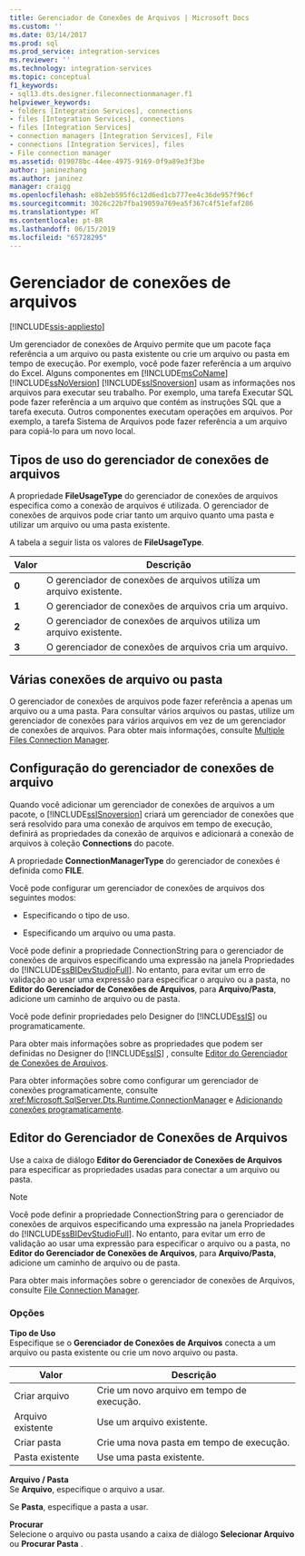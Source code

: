 ```yaml
---
title: Gerenciador de Conexões de Arquivos | Microsoft Docs
ms.custom: ''
ms.date: 03/14/2017
ms.prod: sql
ms.prod_service: integration-services
ms.reviewer: ''
ms.technology: integration-services
ms.topic: conceptual
f1_keywords:
- sql13.dts.designer.fileconnectionmanager.f1
helpviewer_keywords:
- folders [Integration Services], connections
- files [Integration Services], connections
- files [Integration Services]
- connection managers [Integration Services], File
- connections [Integration Services], files
- File connection manager
ms.assetid: 019078bc-44ee-4975-9169-0f9a89e3f3be
author: janinezhang
ms.author: janinez
manager: craigg
ms.openlocfilehash: e8b2eb595f6c12d6ed1cb777ee4c36de957f96cf
ms.sourcegitcommit: 3026c22b7fba19059a769ea5f367c4f51efaf286
ms.translationtype: HT
ms.contentlocale: pt-BR
ms.lasthandoff: 06/15/2019
ms.locfileid: "65728295"
---
```

# <a name="file-connection-manager"></a>Gerenciador de conexões de arquivos

[!INCLUDE[ssis-appliesto](../../includes/ssis-appliesto-ssvrpluslinux-asdb-asdw-xxx.md)]


  Um gerenciador de conexões de Arquivo permite que um pacote faça referência a um arquivo ou pasta existente ou crie um arquivo ou pasta em tempo de execução. Por exemplo, você pode fazer referência a um arquivo do Excel. Alguns componentes em [!INCLUDE[msCoName](../../includes/msconame-md.md)] [!INCLUDE[ssNoVersion](../../includes/ssnoversion-md.md)] [!INCLUDE[ssISnoversion](../../includes/ssisnoversion-md.md)] usam as informações nos arquivos para executar seu trabalho. Por exemplo, uma tarefa Executar SQL pode fazer referência a um arquivo que contém as instruções SQL que a tarefa executa. Outros componentes executam operações em arquivos. Por exemplo, a tarefa Sistema de Arquivos pode fazer referência a um arquivo para copiá-lo para um novo local.  
  
## <a name="usage-types-of-the-file-connection-manager"></a>Tipos de uso do gerenciador de conexões de arquivos  
 A propriedade **FileUsageType** do gerenciador de conexões de arquivos especifica como a conexão de arquivos é utilizada. O gerenciador de conexões de arquivos pode criar tanto um arquivo quanto uma pasta e utilizar um arquivo ou uma pasta existente.  
  
 A tabela a seguir lista os valores de **FileUsageType**.  
  
|Valor|Descrição|  
|-----------|-----------------|  
|**0**|O gerenciador de conexões de arquivos utiliza um arquivo existente.|  
|**1**|O gerenciador de conexões de arquivos cria um arquivo.|  
|**2**|O gerenciador de conexões de arquivos utiliza um arquivo existente.|  
|**3**|O gerenciador de conexões de arquivos cria um arquivo.|  
  
## <a name="multiple-file-or-folder-connections"></a>Várias conexões de arquivo ou pasta  
 O gerenciador de conexões de arquivos pode fazer referência a apenas um arquivo ou a uma pasta. Para consultar vários arquivos ou pastas, utilize um gerenciador de conexões para vários arquivos em vez de um gerenciador de conexões de arquivos. Para obter mais informações, consulte [Multiple Files Connection Manager](../../integration-services/connection-manager/multiple-files-connection-manager.md).  
  
## <a name="configuration-of-the-file-connection-manager"></a>Configuração do gerenciador de conexões de arquivo  
 Quando você adicionar um gerenciador de conexões de arquivos a um pacote, o [!INCLUDE[ssISnoversion](../../includes/ssisnoversion-md.md)] criará um gerenciador de conexões que será resolvido para uma conexão de arquivos em tempo de execução, definirá as propriedades da conexão de arquivos e adicionará a conexão de arquivos à coleção **Connections** do pacote.  
  
 A propriedade **ConnectionManagerType** do gerenciador de conexões é definida como **FILE**.  
  
 Você pode configurar um gerenciador de conexões de arquivos dos seguintes modos:  
  
-   Especificando o tipo de uso.  
  
-   Especificando um arquivo ou uma pasta.  
  
 Você pode definir a propriedade ConnectionString para o gerenciador de conexões de arquivos especificando uma expressão na janela Propriedades do [!INCLUDE[ssBIDevStudioFull](../../includes/ssbidevstudiofull-md.md)]. No entanto, para evitar um erro de validação ao usar uma expressão para especificar o arquivo ou a pasta, no **Editor do Gerenciador de Conexões de Arquivos**, para **Arquivo/Pasta**, adicione um caminho de arquivo ou de pasta.  
  
 Você pode definir propriedades pelo Designer do [!INCLUDE[ssIS](../../includes/ssis-md.md)] ou programaticamente.  
  
 Para obter mais informações sobre as propriedades que podem ser definidas no Designer do [!INCLUDE[ssIS](../../includes/ssis-md.md)] , consulte [Editor do Gerenciador de Conexões de Arquivos](../../integration-services/connection-manager/file-connection-manager-editor.md).  
  
 Para obter informações sobre como configurar um gerenciador de conexões programaticamente, consulte <xref:Microsoft.SqlServer.Dts.Runtime.ConnectionManager> e [Adicionando conexões programaticamente](../../integration-services/building-packages-programmatically/adding-connections-programmatically.md).  
  
## <a name="file-connection-manager-editor"></a>Editor do Gerenciador de Conexões de Arquivos
  Use a caixa de diálogo **Editor do Gerenciador de Conexões de Arquivos** para especificar as propriedades usadas para conectar a um arquivo ou pasta.  
  
> [!NOTE]  
>  Você pode definir a propriedade ConnectionString para o gerenciador de conexões de arquivos especificando uma expressão na janela Propriedades do [!INCLUDE[ssBIDevStudioFull](../../includes/ssbidevstudiofull-md.md)]. No entanto, para evitar um erro de validação ao usar uma expressão para especificar o arquivo ou a pasta, no **Editor do Gerenciador de Conexões de Arquivos**, para **Arquivo/Pasta**, adicione um caminho de arquivo ou de pasta.  
  
 Para obter mais informações sobre o gerenciador de conexões de Arquivos, consulte [File Connection Manager](../../integration-services/connection-manager/file-connection-manager.md).  
  
### <a name="options"></a>Opções  
 **Tipo de Uso**  
 Especifique se o **Gerenciador de Conexões de Arquivos** conecta a um arquivo ou pasta existente ou crie um novo arquivo ou pasta.  
  
|Valor|Descrição|  
|-----------|-----------------|  
|Criar arquivo|Crie um novo arquivo em tempo de execução.|  
|Arquivo existente|Use um arquivo existente.|  
|Criar pasta|Crie uma nova pasta em tempo de execução.|  
|Pasta existente|Use uma pasta existente.|  
  
 **Arquivo / Pasta**  
 Se **Arquivo**, especifique o arquivo a usar.  
  
 Se **Pasta**, especifique a pasta a usar.  
  
 **Procurar**  
 Selecione o arquivo ou pasta usando a caixa de diálogo **Selecionar Arquivo** ou **Procurar Pasta** .  
  
  
